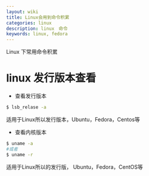 ```yaml
---
layout: wiki
title: Linux会用到命令积累
categories: linux
description: linux　命令
keywords: linux, fedora
---
```


Linux 下常用命令积累

# linux 发行版本查看

* 查看发行版本

```bash
$ lsb_relase -a
```
适用于Linux所以发行版本，Ubuntu，Fedora，Centos等

* 查看内核版本

```bash
$ uname -a
#或者
$ uname -r
```
适用于Linux所以的发行版， Ubuntu，Fedora，CentOS等